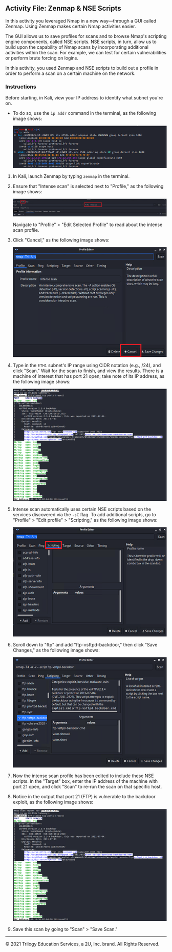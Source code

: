 ## Activity File: Zenmap & NSE Scripts

In this activity you leveraged Nmap in a new way&mdash;through a GUI called Zenmap. Using Zenmap makes certain Nmap activities easier. 

The GUI allows us to save profiles for scans and to browse Nmap's scripting engine components, called NSE scripts. NSE scripts, in turn, allow us to build upon the capability of Nmap scans by incorporating additional activities within the scan. For example, we can test for certain vulnerabilities or perform brute forcing on logins. 

In this activity, you used Zenmap and NSE scripts to build out a profile in order to perform a scan on a certain machine on the network.

### Instructions

Before starting, in Kali, view your IP address to identify what subnet you're on. 

- To do so, use the `ip addr` command in the terminal, as the following image shows:

    ![A screenshot depicts the results of the command in the terminal.](../../../images/nmap1.png)

1. In Kali, launch Zenmap by typing `zenmap` in the terminal.

2. Ensure that "Intense scan" is selected next to "Profile," as the following image shows:

    ![A screenshot depicts the Zenmap GUI.](../../../images/zenmap1.png)

    Navigate to "Profile" > "Edit Selected Profile" to read about the intense scan profile.

3. Click "Cancel," as the following image shows:

    ![A screenshot depicts the profile editor with the "Cancel" button highlighted.](../../../images/zenmap2.png)

4. Type in the `ETH1` subnet's IP range using CIDR notation (e.g., /24), and click "Scan." Wait for the scan to finish, and view the results. There is a machine of interest that has port 21 open; take note of its IP address, as the following image shows:

    ![A screenshot depicts the results of the scan.](../../../images/zenmap7.png)

5. Intense scan automatically uses certain NSE scripts based on the services discovered via the `-sC` flag. To add additional scripts, go to "Profile" > "Edit profile" > "Scripting," as the following image shows:

    ![A screenshot depicts the profile editor with the "Scripting" tab highlighted.](../../../images/zenmap3.png)

6. Scroll down to "ftp" and add "ftp-vsftpd-backdoor," then click "Save Changes," as the following image shows: 


    ![A screenshot depicts the list of scripts with one selected.](../../../images/zenmap6.PNG)

7. Now the intense scan profile has been edited to include these NSE scripts. In the "Target" box, enter the IP address of the machine with port 21 open, and click "Scan" to re-run the scan on that specific host.

8. Notice in the output that port 21 (FTP) is vulnerable to the backdoor exploit, as the following image shows:

    ![A screenshot depicts the results of the scan.](../../../images/zenmap7.png)

9. Save this scan by going to "Scan" > "Save Scan."

---
© 2021 Trilogy Education Services, a 2U, Inc. brand. All Rights Reserved.



